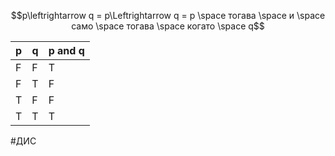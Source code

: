 $$p\leftrightarrow q = p\Leftrightarrow q = p \space тогава \space и \space само \space тогава \space когато \space q$$

| p | q | p and q |
| - | - | - |
| F  | F  | T |
| F  | T  | F |
| T  | F  | F |
| T  | T  | T |

#ДИС